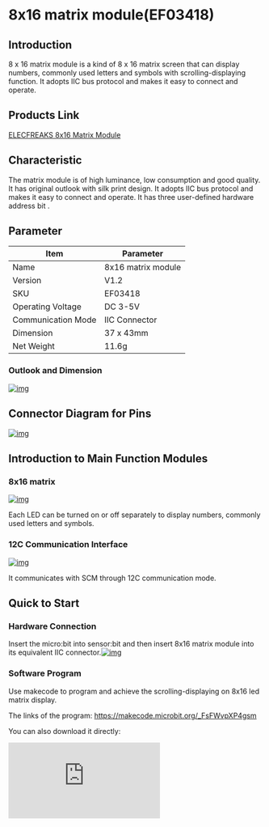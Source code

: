 ﻿# 8x16 matrix module(EF03418)

##  Introduction


8 x 16 matrix module is a kind of 8 x 16 matrix screen that can display numbers, commonly used letters and symbols with scrolling-displaying function. It adopts IIC bus protocol and makes it easy to connect and operate.

## Products Link

[ELECFREAKS 8x16 Matrix Module](https://shop.elecfreaks.com/products/elecfreaks-8x16-matrix-module?_pos=1&_sid=17c65dbd7&_ss=r)

## Characteristic


 The matrix module is of high luminance, low consumption and good quality.
 It has original outlook with silk print design.
 It adopts IIC bus protocol and makes it easy to connect and operate.
 It has three user-defined hardware address bit .

## Parameter


| Item               | Parameter          |
| --------------- | --------------- |
| Name               | 8x16 matrix module |
| Version            | V1.2               |
| SKU                | EF03418            |
| Operating Voltage  | DC 3-5V            |
| Communication Mode | IIC Connector      |
| Dimension          | 37 x 43mm          |
| Net Weight         | 11.6g              |

### Outlook and Dimension

[![img](https://wiki-media-ef.oss-cn-hongkong.aliyuncs.com//images/68747470733a2f2f692e696d6775722e636f6d2f45434d357747562e706e67)](https://camo.githubusercontent.com/6c755db5c526672fcc67b12653d60c2e12f2993c/68747470733a2f2f692e696d6775722e636f6d2f45434d357747562e706e67)

## Connector Diagram for Pins

[![img](https://wiki-media-ef.oss-cn-hongkong.aliyuncs.com//images/68747470733a2f2f692e696d6775722e636f6d2f6c467a6d5531442e706e67)](https://camo.githubusercontent.com/5c37fab4d068c788cee54ac92dceed27608f4653/68747470733a2f2f692e696d6775722e636f6d2f6c467a6d5531442e706e67)

## Introduction to Main Function Modules


###  8x16 matrix

[![img](https://wiki-media-ef.oss-cn-hongkong.aliyuncs.com//images/68747470733a2f2f692e696d6775722e636f6d2f56644a4d515a4d2e706e67)](https://camo.githubusercontent.com/718ac7000f2355134e40f3148043c4814cc7f85b/68747470733a2f2f692e696d6775722e636f6d2f56644a4d515a4d2e706e67)

Each LED can be turned on or off separately to display numbers, commonly used letters and symbols.

### 12C Communication Interface

[![img](https://wiki-media-ef.oss-cn-hongkong.aliyuncs.com//images/68747470733a2f2f692e696d6775722e636f6d2f673932706852332e706e67)](https://camo.githubusercontent.com/be79cc35ed8df51deb67928c23984482425ed00b/68747470733a2f2f692e696d6775722e636f6d2f673932706852332e706e67)

It communicates with SCM through 12C communication mode.

## Quick to Start


### Hardware Connection

Insert the micro:bit into sensor:bit and then insert 8x16 matrix module into its equivalent IIC connector.[![img](https://wiki-media-ef.oss-cn-hongkong.aliyuncs.com//images/68747470733a2f2f692e696d6775722e636f6d2f7957414b79764f2e6a7067)](https://camo.githubusercontent.com/0e91bc3019d4bdcf64feb2a7f8e9d4029fb2ac0e/68747470733a2f2f692e696d6775722e636f6d2f7957414b79764f2e6a7067)

### Software Program

Use makecode to program and achieve the scrolling-displaying on 8x16 led matrix display.

The links of the program: <https://makecode.microbit.org/_FsFWvpXP4gsm>

You can also download it directly:


<div
    style={{
        position: 'relative',
        paddingBottom: '60%',
        overflow: 'hidden',
    }}
>
    <iframe
        src="https://makecode.microbit.org/_FsFWvpXP4gsm"
        frameborder="0"
        sandbox="allow-popups allow-forms allow-scripts allow-same-origin"
        style={{
            position: 'absolute',
            width: '100%',
            height: '100%',
        }}
    />
</div>

### Result

The scroll-displaying begins from top to bottom and then from left to right on the 8x16 matrix module.

## FAQ
